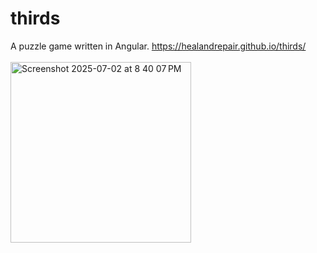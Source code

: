 # thirds
A puzzle game written in Angular.
https://healandrepair.github.io/thirds/
<br>
<br>
<img width="289" alt="Screenshot 2025-07-02 at 8 40 07 PM" src="https://github.com/user-attachments/assets/b3d38a4e-9f11-49ad-9734-b4fba463b71e" />

